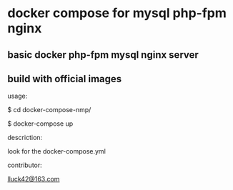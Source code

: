 ﻿# docker compose for mysql php-fpm nginx
## basic docker php-fpm mysql nginx server
## build with official images


usage:

$ cd docker-compose-nmp/

$ docker-compose up


descriction:

look for the docker-compose.yml


contributor:

lluck42@163.com 